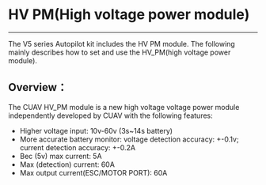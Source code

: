 # HV PM(High voltage power module)
---
The V5 series Autopilot kit includes the HV PM module. The following mainly describes how to set and use the HV_PM(high voltage power module).

## Overview：

The CUAV HV_PM module is a new high voltage voltage power module independently developed by CUAV with the following features:
* Higher voltage input: 10v-60v (3s~14s battery)
* More accurate battery monitor: voltage detection accuracy: +-0.1v; current detection accuracy: +-0.2A
* Bec (5v) max current: 5A
* Max (detection) current: 60A
* Max output current(ESC/MOTOR PORT): 60A

